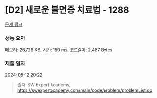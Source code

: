 # [D2] 새로운 불면증 치료법 - 1288 

[문제 링크](https://swexpertacademy.com/main/code/problem/problemDetail.do?contestProbId=AV18_yw6I9MCFAZN) 

### 성능 요약

메모리: 26,728 KB, 시간: 150 ms, 코드길이: 2,487 Bytes

### 제출 일자

2024-05-12 20:22



> 출처: SW Expert Academy, https://swexpertacademy.com/main/code/problem/problemList.do